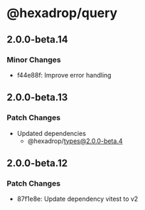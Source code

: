 # @hexadrop/query

## 2.0.0-beta.14

### Minor Changes

- f44e88f: Improve error handling

## 2.0.0-beta.13

### Patch Changes

- Updated dependencies
  - @hexadrop/types@2.0.0-beta.4

## 2.0.0-beta.12

### Patch Changes

- 87f1e8e: Update dependency vitest to v2
